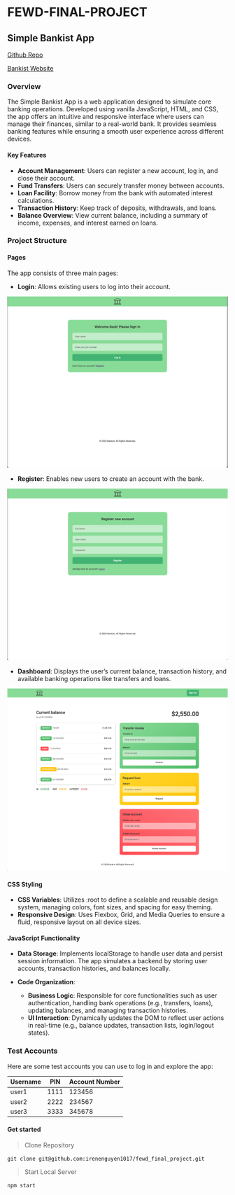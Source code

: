 # FEWD-FINAL-PROJECT

## Simple Bankist App

[Github Repo](https://github.com/irenenguyen1017/fewd_final_project)

[Bankist Website](https://irenenguyen1017.github.io/fewd_final_project/login.html)

### Overview

The Simple Bankist App is a web application designed to simulate core banking operations. Developed using vanilla JavaScript, HTML, and CSS, the app offers an intuitive and responsive interface where users can manage their finances, similar to a real-world bank. It provides seamless banking features while ensuring a smooth user experience across different devices.

#### Key Features

- **Account Management**: Users can register a new account, log in, and close their account.
- **Fund Transfers**: Users can securely transfer money between accounts.
- **Loan Facility**: Borrow money from the bank with automated interest calculations.
- **Transaction History**: Keep track of deposits, withdrawals, and loans.
- **Balance Overview**: View current balance, including a summary of income, expenses, and interest earned on loans.

### Project Structure

#### Pages

The app consists of three main pages:

- **Login**: Allows existing users to log into their account.

![Login-page](src/images/screenshots/login-page.png)

- **Register**: Enables new users to create an account with the bank.

![Register-page](src/images/screenshots/register-page.png)

- **Dashboard**: Displays the user’s current balance, transaction history, and available banking operations like transfers and loans.

![Dashboard-page](src/images/screenshots/dashboard-page.png)

#### CSS Styling

- **CSS Variables**: Utilizes :root to define a scalable and reusable design system, managing colors, font sizes, and spacing for easy theming.
- **Responsive Design**: Uses Flexbox, Grid, and Media Queries to ensure a fluid, responsive layout on all device sizes.

#### JavaScript Functionality

- **Data Storage**: Implements localStorage to handle user data and persist session information. The app simulates a backend by storing user accounts, transaction histories, and balances locally.

- **Code Organization**:
  - **Business Logic**: Responsible for core functionalities such as user authentication, handling bank operations (e.g., transfers, loans), updating balances, and managing transaction histories.
  - **UI Interaction**: Dynamically updates the DOM to reflect user actions in real-time (e.g., balance updates, transaction lists, login/logout states).

### Test Accounts

Here are some test accounts you can use to log in and explore the app:

| Username    | PIN  | Account Number |
|-------------|------|----------------|
| user1       | 1111 | 123456         |
| user2       | 2222 | 234567         |
| user3       | 3333 | 345678         |

#### Get started

> Clone Repository

```
git clone git@github.com:irenenguyen1017/fewd_final_project.git
```

> Start Local Server

```
npm start
```


